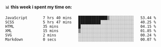 📊 **this week i spent my time on:**
<!--START_SECTION:waka-->

```text
JavaScript       7 hrs 40 mins   █████████████▒░░░░░░░░░░░   53.44 %
SCSS             5 hrs 47 mins   ██████████░░░░░░░░░░░░░░░   40.25 %
HTML             35 mins         █░░░░░░░░░░░░░░░░░░░░░░░░   04.15 %
XML              15 mins         ▒░░░░░░░░░░░░░░░░░░░░░░░░   01.85 %
SVG              2 mins          ░░░░░░░░░░░░░░░░░░░░░░░░░   00.24 %
Markdown         0 secs          ░░░░░░░░░░░░░░░░░░░░░░░░░   00.07 %
```

<!--END_SECTION:waka-->
